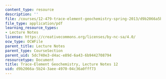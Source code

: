 ```yaml
---
content_type: resource
description: ''
file: /courses/12-479-trace-element-geochemistry-spring-2013/d9b2066a5b243aee497004c36a0fff73_MIT12_479S13_lec12.pdf
file_type: application/pdf
learning_resource_types:
- Lecture Notes
license: https://creativecommons.org/licenses/by-nc-sa/4.0/
ocw_type: OCWFile
parent_title: Lecture Notes
parent_type: CourseSection
parent_uid: 5dc740e3-d4ac-e89d-6a43-6b9442708794
resourcetype: Document
title: Trace-Element Geochemistry, Lecture Notes 12
uid: d9b2066a-5b24-3aee-4970-04c36a0fff73
---
```

